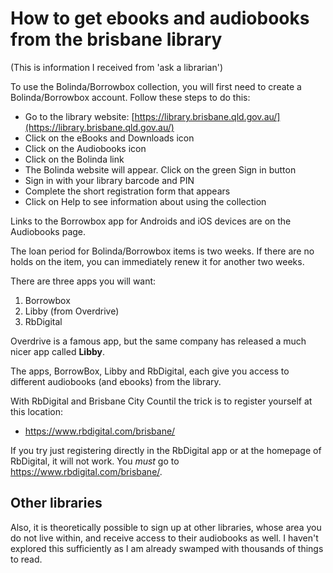 ﻿# How to get ebooks and audiobooks from the brisbane library

(This is information I received from 'ask a librarian')

To use the Bolinda/Borrowbox collection, you will first need to create a Bolinda/Borrowbox account. Follow these steps to do this:

 * Go to the library website: [https://library.brisbane.qld.gov.au/](https://library.brisbane.qld.gov.au/)
 * Click on the eBooks and Downloads icon
 * Click on the Audiobooks icon
 * Click on the Bolinda link
 * The Bolinda website will appear. Click on the green Sign in button
 * Sign in with your library barcode and PIN
 * Complete the short registration form that appears
 * Click on Help  to see information about using the collection

Links to the Borrowbox app for Androids and iOS devices are on the Audiobooks page.

The loan period for Bolinda/Borrowbox items is two weeks. If there are no holds on the item, you can immediately renew it for another two weeks.

There are three apps you will want:

1. Borrowbox
2. Libby (from Overdrive)
3. RbDigital

Overdrive is a famous app, but the same company has released a much nicer app called **Libby**.

The apps, BorrowBox, Libby and RbDigital, each give you access to different audiobooks (and ebooks) from the library.

With RbDigital and Brisbane City Countil the trick is to register yourself at this location:

* <https://www.rbdigital.com/brisbane/>

If you try just registering directly in the RbDigital app or at the homepage of RbDigital, it will not work. You *must* go to <https://www.rbdigital.com/brisbane/>.

## Other libraries

Also, it is theoretically possible to sign up at other libraries, whose area you do not live within, and receive access to their audiobooks as well. I haven't explored this sufficiently as I am already swamped with thousands of things to read.
